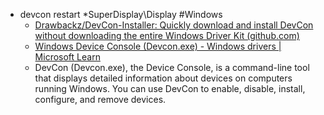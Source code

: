 - devcon restart *SuperDisplay\Display #Windows
	- [Drawbackz/DevCon-Installer: Quickly download and install DevCon without downloading the entire Windows Driver Kit (github.com)](https://github.com/Drawbackz/DevCon-Installer)
	- [Windows Device Console (Devcon.exe) - Windows drivers | Microsoft Learn](https://learn.microsoft.com/en-us/windows-hardware/drivers/devtest/devcon)
	- DevCon (Devcon.exe), the Device Console, is a command-line tool that displays detailed information about devices on computers running Windows. You can use DevCon to enable, disable, install, configure, and remove devices.